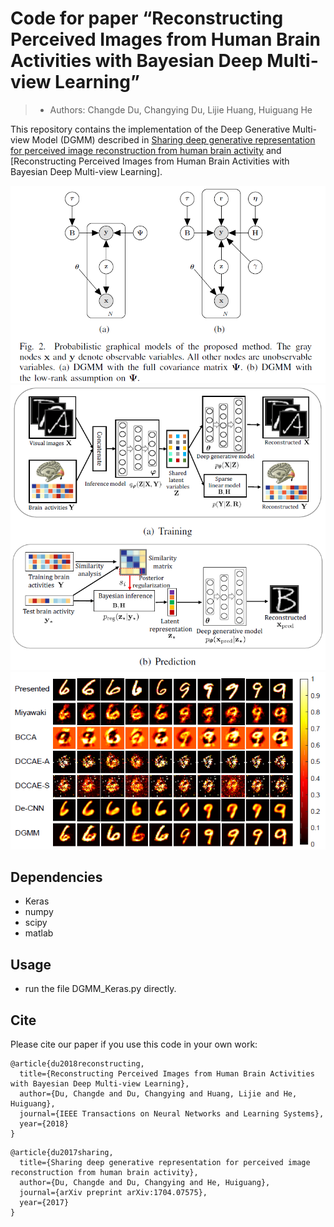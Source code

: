 # Code for paper “Reconstructing Perceived Images from Human Brain Activities with Bayesian Deep Multi-view Learning”
> - Authors: Changde Du, Changying Du, Lijie Huang, Huiguang He

This repository contains the implementation of the Deep Generative Multi-view Model (DGMM) described in
[Sharing deep generative representation for perceived image reconstruction from human brain activity](https://arxiv.org/abs/1704.07575) and [Reconstructing Perceived Images from Human Brain Activities with Bayesian Deep Multi-view Learning]. 

![Graphical models](Pro.png)
![Illustration of the proposed DGMM framework](framework.png)
![Resluts](69results.png)


## Dependencies

- Keras
- numpy
- scipy
- matlab

## Usage

- run the file DGMM_Keras.py directly. 

## Cite

Please cite our paper if you use this code in your own work:
```
@article{du2018reconstructing,
  title={Reconstructing Perceived Images from Human Brain Activities with Bayesian Deep Multi-view Learning},
  author={Du, Changde and Du, Changying and Huang, Lijie and He, Huiguang},
  journal={IEEE Transactions on Neural Networks and Learning Systems},
  year={2018}
}
```

```
@article{du2017sharing,
  title={Sharing deep generative representation for perceived image reconstruction from human brain activity},
  author={Du, Changde and Du, Changying and He, Huiguang},
  journal={arXiv preprint arXiv:1704.07575},
  year={2017}
}
```
